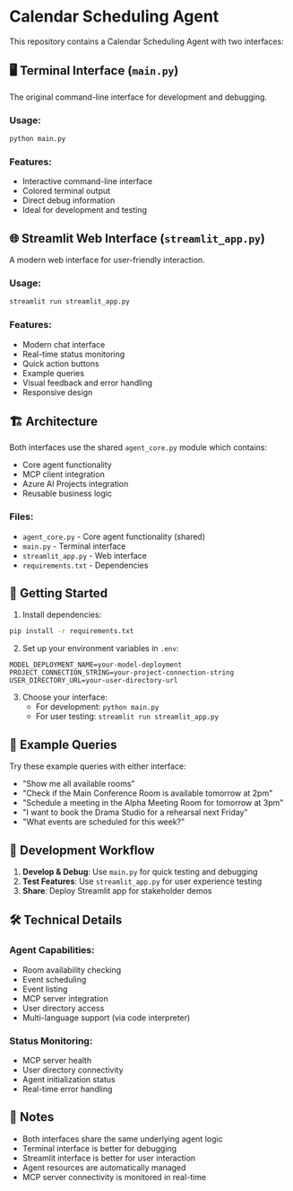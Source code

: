 # Calendar Scheduling Agent

This repository contains a Calendar Scheduling Agent with two interfaces:

## 🖥️ Terminal Interface (`main.py`)
The original command-line interface for development and debugging.

### Usage:
```bash
python main.py
```

### Features:
- Interactive command-line interface
- Colored terminal output
- Direct debug information
- Ideal for development and testing

## 🌐 Streamlit Web Interface (`streamlit_app.py`)
A modern web interface for user-friendly interaction.

### Usage:
```bash
streamlit run streamlit_app.py
```

### Features:
- Modern chat interface
- Real-time status monitoring
- Quick action buttons
- Example queries
- Visual feedback and error handling
- Responsive design

## 🏗️ Architecture

Both interfaces use the shared `agent_core.py` module which contains:
- Core agent functionality
- MCP client integration
- Azure AI Projects integration
- Reusable business logic

### Files:
- `agent_core.py` - Core agent functionality (shared)
- `main.py` - Terminal interface
- `streamlit_app.py` - Web interface
- `requirements.txt` - Dependencies

## 🚀 Getting Started

1. Install dependencies:
```bash
pip install -r requirements.txt
```

2. Set up your environment variables in `.env`:
```
MODEL_DEPLOYMENT_NAME=your-model-deployment
PROJECT_CONNECTION_STRING=your-project-connection-string
USER_DIRECTORY_URL=your-user-directory-url
```

3. Choose your interface:
   - For development: `python main.py`
   - For user testing: `streamlit run streamlit_app.py`

## 💬 Example Queries

Try these example queries with either interface:

- "Show me all available rooms"
- "Check if the Main Conference Room is available tomorrow at 2pm"
- "Schedule a meeting in the Alpha Meeting Room for tomorrow at 3pm"
- "I want to book the Drama Studio for a rehearsal next Friday"
- "What events are scheduled for this week?"

## 🔧 Development Workflow

1. **Develop & Debug**: Use `main.py` for quick testing and debugging
2. **Test Features**: Use `streamlit_app.py` for user experience testing
3. **Share**: Deploy Streamlit app for stakeholder demos

## 🛠️ Technical Details

### Agent Capabilities:
- Room availability checking
- Event scheduling
- Event listing
- MCP server integration
- User directory access
- Multi-language support (via code interpreter)

### Status Monitoring:
- MCP server health
- User directory connectivity
- Agent initialization status
- Real-time error handling

## 📝 Notes

- Both interfaces share the same underlying agent logic
- Terminal interface is better for debugging
- Streamlit interface is better for user interaction
- Agent resources are automatically managed
- MCP server connectivity is monitored in real-time
